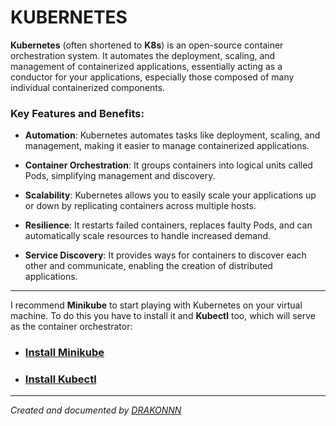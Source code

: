 KUBERNETES
==============
**Kubernetes** (often shortened to **K8s**) is an open-source container orchestration system. It automates the deployment, scaling, and management of containerized applications, essentially acting as a conductor for your applications, especially those composed of many individual containerized components. 
### Key Features and Benefits:
- **Automation**: Kubernetes automates tasks like deployment, scaling, and management, making it easier to manage containerized applications. 

- **Container Orchestration**: It groups containers into logical units called Pods, simplifying management and discovery.

- **Scalability**: Kubernetes allows you to easily scale your applications up or down by replicating containers across multiple hosts.

- **Resilience**: It restarts failed containers, replaces faulty Pods, and can automatically scale resources to handle increased demand.

- **Service Discovery**: It provides ways for containers to discover each other and communicate, enabling the creation of distributed applications.

---
I recommend **Minikube** to start playing with Kubernetes on your virtual machine. To do this you have to install it and **Kubectl** too, which will serve as the container orchestrator:
- ### [Install Minikube](https://minikube.sigs.k8s.io/docs/start/?arch=%2Flinux%2Fx86-64%2Fstable%2Fdebian+package#Service)
- ### [Install Kubectl](https://kubernetes.io/docs/tasks/tools/)


---
*Created and documented by [DRAKONNN](https://github.com/DRAKONNN)*